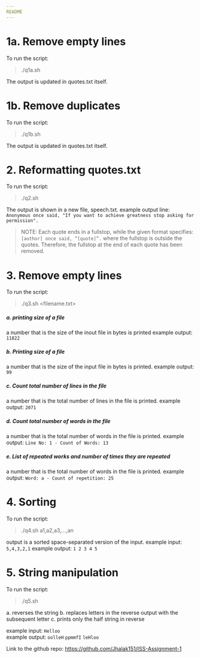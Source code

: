 ```yaml
---
README
---
```


# 1a. Remove empty lines
To run the script:
> ./q1a.sh    

The output is updated in quotes.txt itself.

# 1b. Remove duplicates
To run the script:
> ./q1b.sh    

The output is updated in quotes.txt itself.

# 2. Reformatting quotes.txt
To run the script:
> ./q2.sh    

The output is shown in a new file, speech.txt.
example output line: `Anonymous once said, "If you want to achieve greatness stop asking for permission".`
> NOTE: Each quote ends in a fullstop, while the given format specifies:
`[author] once said, “[quote]”.`
where the fullstop is outside the quotes. Therefore, the fullstop at the end of each quote has been removed.

# 3. Remove empty lines
To run the script:
> ./q3.sh <filename.txt>


##### a. printing size of a file
a number that is the size of the inout file in bytes is printed
example output: `11822`

##### b. Printing size of a file
a number that is the size of the input file in bytes is printed.
example output: `99`

##### c. Count total number of lines in the file
a number that is the total number of lines in the file is printed.
example output: `2071`

##### d. Count total number of words in the file
a number that is the total number of words in the file is printed.
example output: `Line No: 1 - Count of Words: 13`

##### e. List of repeated works and number of times they are repeated
a number that is the total number of words in the file is printed.
example output: `Word: a - Count of repetition: 25`

# 4. Sorting
To run the script:
> ./q4.sh
a1,a2,a3,...,an

output is a sorted space-separated version of the input.
example input: `5,4,3,2,1`
example output: `1 2 3 4 5`

# 5. String manipulation
To run the script:
> ./q5.sh
<string>

a. reverses the string
b. replaces letters in the reverse output with the subsequent letter
c. prints only the half string in reverse

example input: 
`Helloo`                 
example output: 
`oolleH`
`ppmmfI`
`leHloo`

Link to the github repo: https://github.com/Jhalak151/ISS-Assignment-1